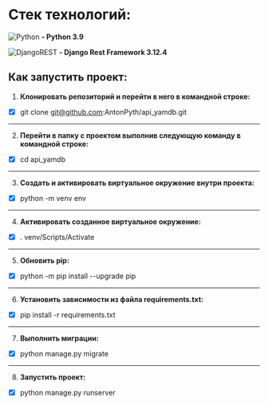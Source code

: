 # Стек технологий:

![Python](https://img.shields.io/badge/python-3670A0?style=for-the-badge&logo=python&logoColor=ffdd54) **- Python 3.9**

![DjangoREST](https://img.shields.io/badge/DJANGO-REST-ff1709?style=for-the-badge&logo=django&logoColor=white&color=ff1709&labelColor=gray) **- Django Rest Framework 3.12.4**


## Как запустить проект:
1. **Клонировать репозиторий и перейти в него в командной строке:**


- [X] git clone git@github.com:AntonPyth/api_yamdb.git

___
2. **Перейти в папку с проектом выполнив следующую команду в командной строке:**


- [X] cd api_yamdb

___
3. __Cоздать и активировать виртуальное окружение внутри проекта:__


- [X] python -m venv env

___
4. **Активировать созданное виртуальное окружение:**


- [X] . venv/Scripts/Activate

___
5. **Обновить pip:**


- [X] python -m pip install --upgrade pip

___
6. **Установить зависимости из файла requirements.txt:**


- [X] pip install -r requirements.txt

___
7. **Выполнить миграции:**


- [X] python manage.py migrate

___
8. **Запустить проект:**


- [X] python manage.py runserver
